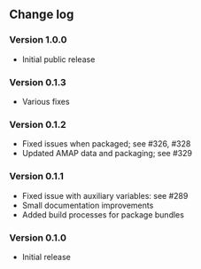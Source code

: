## Change log

### Version 1.0.0

- Initial public release

### Version 0.1.3

- Various fixes

### Version 0.1.2

- Fixed issues when packaged; see #326, #328
- Updated AMAP data and packaging; see #329

### Version 0.1.1

- Fixed issue with auxiliary variables: see #289
- Small documentation improvements
- Added build processes for package bundles

### Version 0.1.0

- Initial release
